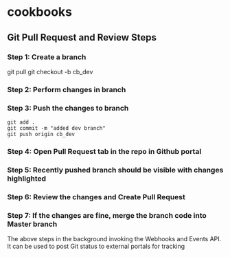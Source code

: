 # cookbooks

## Git Pull Request and Review Steps

### Step 1: Create a branch
git pull
git checkout -b cb_dev
  
### Step 2: Perform changes in branch

### Step 3: Push the changes to branch
```git status
git add .
git commit -m "added dev branch"
git push origin cb_dev
```

### Step 4: Open Pull Request tab in the repo in Github portal

### Step 5: Recently pushed branch should be visible with changes highlighted

### Step 6: Review the changes and Create Pull Request

### Step 7: If the changes are fine, merge the branch code into Master branch

The above steps in the background invoking the Webhooks and Events API.
It can be used to post Git status to external portals for tracking 